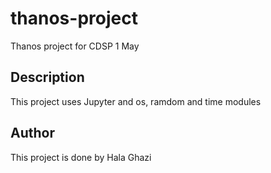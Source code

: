 # thanos-project
Thanos project for CDSP 1 May

## Description
This project uses Jupyter and os, ramdom and time modules

## Author
This project is done by Hala Ghazi

